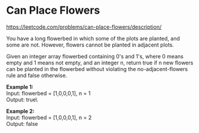 # Can Place Flowers
https://leetcode.com/problems/can-place-flowers/description/

You have a long flowerbed in which some of the plots are planted, and some are not. However, flowers cannot be planted in adjacent plots.

Given an integer array flowerbed containing 0's and 1's, where 0 means empty and 1 means not empty, and an integer n, return true if n new flowers can be planted in the flowerbed without violating the no-adjacent-flowers rule and false otherwise.

<b>Example 1:</b>\
Input: flowerbed = [1,0,0,0,1], n = 1\
Output: true\

<b>Example 2:</b>\
Input: flowerbed = [1,0,0,0,1], n = 2\
Output: false
